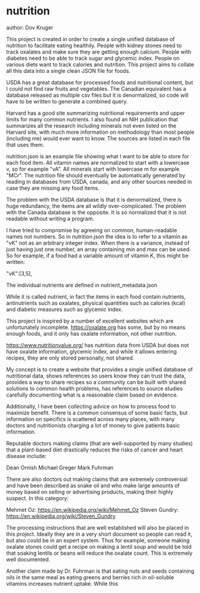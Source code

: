 # nutrition

author: Dov Kruger

This project is created in order to create a single unified database of nutrition to facilitate eating healthily. People with kidney stones need to track oxalates and make sure they are getting enough calcium. People with diabetes need to be able to track sugar and glycemic index. People on various diets want to track calories and nutrition. This project aims to collate all this data into a single clean JSON file for foods.

USDA has a great database for processed foods and nutritional content, but I could not find raw fruits and vegetables. The Canadian equivalent has a database released as multiple csv files but it is denormalized, so code will have to be written to generate a combined query.

Harvard has a good site summarizing nutritional requirements and upper limits for many common nutrients. I also found an NIH publication that summarizes all the research including minerals not even listed on the Harvard site, with much more information on methodology than most people (including me) would ever want to know. The sources are listed in each file that uses them.

nutrition.json is an example file showing what I want to be able to store for each food item. All vitamin names are normalized to start with a lowercase v, so for example "vA". All minerals start with lowercase m for example "MCr". The nutrition file should eventually be automatically generated by reading in databases from USDA, canada, and any other sources needed in case they are missing any food items.

The problem with the USDA database is that it is denormalized, there is huge redundancy, the items are all wildly over-complicated.
The problem with the Canada database is the opposite. It is so normalized that it is not readable without writing a program.

I have tried to compromise by agreeing on common, human-readable names not numbers. So in nutrition.json the idea is to refer to a vitamin as "vK" not as an arbitrary integer index. When there is a variance, instead of just having just one number, an array containing min and max can be used. So for example, if a food had a variable amount of vitamin K, this might be written:

"vK":[3,5],

The individual nutrients are defined in nutrient_metadata.json

While it is called nutrient, in fact the items in each food contain nutrients, antinutrients such as oxalates, physical quantities such as calories (kcal) and diabetic measures such as glycemic index.

This project is inspired by a number of excellent websites which are unfortunately incomplete. https://oxalate.org has some, but by no means enough foods, and it only has oxalate information, not other nutrition.

https://www.nutritionvalue.org/ has nutrition data from USDA but does not have oxalate information, glycemic index, and while it allows entering recipes, they are only stored personally, not shared.

My concept is to create a website that provides a single unified database of nutritional data, shows references so users know they can trust the data, provides a way to share recipes so a community can be built with shared solutions to common health problems, has references to source studies carefully documenting what is a reasonable claim based on evidence.

Additionally, I have been collecting advice on how to process food to maximize benefit. There is a common consensus of some basic facts, but information on specifics is scattered across many places, with many doctors and nutritionists charging a lot of money to give patients basic information.

Reputable doctors making claims (that are well-supported by many studies) that a plant-based diet drastically reduces the risks of cancer and heart disease include:

Dean Ornish
Michael Greger
Mark Fuhrman

There are also doctors out making claims that are extremely controversial and have been described as snake oil and who make large amounts of money based on selling or advertising products, making their highly suspect. In this category:

Mehmet Oz: https://en.wikipedia.org/wiki/Mehmet_Oz
Steven Gundry: https://en.wikipedia.org/wiki/Steven_Gundry

The processing instructions that are well established will also be placed in this project. Ideally they are in a very short document so people can read it, but also could be in an expert system. Thus for example, someone making oxalate stones could get a recipe on making a lentil soup and would be told that soaking lentils or beans will reduce the oxalate count. This is extremely well documented.

Another claim made by Dr. Fuhrman is that eating nuts and seeds containing oils in the same meal as eating greens and berries rich in oil-soluble vitamins increases nutrient uptake. While this 
